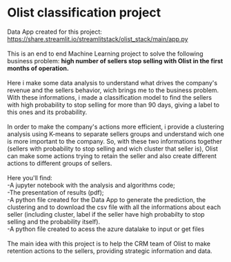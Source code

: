 # Olist classification project
Data App created for this project: https://share.streamlit.io/streamlitstack/olist_stack/main/app.py<br><br>
This is an end to end Machine Learning project to solve the following business problem: <b>high number of sellers stop selling with Olist in the first months of operation.</b><br><br>
Here i make some data analysis to understand what drives the company's revenue and the sellers behavior, wich brings me to the business problem. With these informations, i made a classification model to find the sellers with high probability to stop selling for more than 90 days, giving a label to this ones and its probability.<br><br> 
In order to make the company's actions more efficient, i provide a clustering analysis using K-means to separate sellers groups and understand wich one is more important to the company. So, with these two informations together (sellers with probability to stop selling and wich cluster that seller is), Olist can make some actions trying to retain the seller and also create different actions to different groups of sellers.<br><br>
Here you'll find:<br>
-A jupyter notebook with the analysis and algorithms code;<br>
-The presentation of results (pdf);<br>
-A python file created for the Data App to generate the prediction, the clustering and to download the csv file with all the informations about each seller (including cluster, label if the seller have high probabilty to stop selling and the probability itself).<br>
-A python file created to acess the azure datalake to input or get files<br><br>
The main idea with this project is to help the CRM team of Olist to make retention actions to the sellers, providing strategic information and data.
